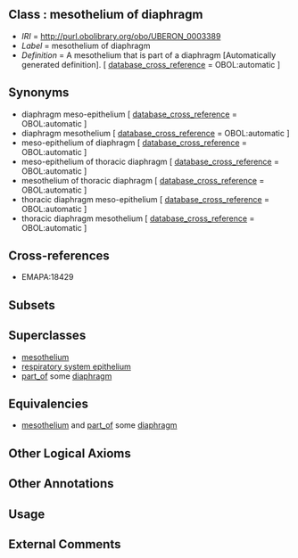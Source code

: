 
## Class : mesothelium of diaphragm

 * *IRI* = http://purl.obolibrary.org/obo/UBERON_0003389
 * *Label* = mesothelium of diaphragm
 * *Definition* = A mesothelium that is part of a diaphragm [Automatically generated definition]. [ [database_cross_reference](../../ef/oboInOwl#hasDbXref.md) = OBOL:automatic ]

## Synonyms

 * diaphragm meso-epithelium [ [database_cross_reference](../../ef/oboInOwl#hasDbXref.md) = OBOL:automatic ]
 * diaphragm mesothelium [ [database_cross_reference](../../ef/oboInOwl#hasDbXref.md) = OBOL:automatic ]
 * meso-epithelium of diaphragm [ [database_cross_reference](../../ef/oboInOwl#hasDbXref.md) = OBOL:automatic ]
 * meso-epithelium of thoracic diaphragm [ [database_cross_reference](../../ef/oboInOwl#hasDbXref.md) = OBOL:automatic ]
 * mesothelium of thoracic diaphragm [ [database_cross_reference](../../ef/oboInOwl#hasDbXref.md) = OBOL:automatic ]
 * thoracic diaphragm meso-epithelium [ [database_cross_reference](../../ef/oboInOwl#hasDbXref.md) = OBOL:automatic ]
 * thoracic diaphragm mesothelium [ [database_cross_reference](../../ef/oboInOwl#hasDbXref.md) = OBOL:automatic ]

## Cross-references

 * EMAPA:18429

## Subsets


## Superclasses

 * [mesothelium](../../UBERON/36/UBERON_0001136.md)
 * [respiratory system epithelium](../../UBERON/07/UBERON_0004807.md)
 * [part_of](../../BFO/50/BFO_0000050.md) some [diaphragm](../../UBERON/03/UBERON_0001103.md)

## Equivalencies

 * [mesothelium](../../UBERON/36/UBERON_0001136.md) and [part_of](../../BFO/50/BFO_0000050.md) some [diaphragm](../../UBERON/03/UBERON_0001103.md)

## Other Logical Axioms


## Other Annotations


## Usage


## External Comments

